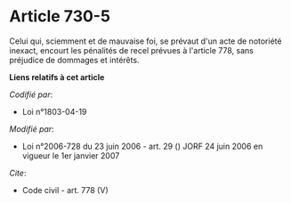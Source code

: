 # Article 730-5

Celui qui, sciemment et de mauvaise foi, se prévaut d'un acte de notoriété inexact, encourt les pénalités de recel prévues à
l'article 778, sans préjudice de dommages et intérêts.

**Liens relatifs à cet article**

_Codifié par_:

  - Loi n°1803-04-19

_Modifié par_:

  - Loi n°2006-728 du 23 juin 2006 - art. 29 () JORF 24 juin 2006 en vigueur le 1er janvier 2007

_Cite_:

  - Code civil - art. 778 (V)
